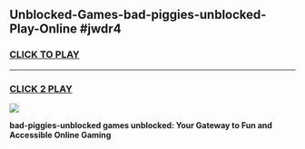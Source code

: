
## Unblocked-Games-bad-piggies-unblocked-Play-Online #jwdr4
<h3>
<a href="https://news.freeplayer.one?title=bad-piggies-unblocked&ref=3">CLICK TO PLAY</a></h3>
<hr>

<h3>
<a href="https://news.freeplayer.one?title=bad-piggies-unblocked&ref=3">CLICK 2 PLAY</a>
  
</h3>

<a href="https://news.freeplayer.one?title=bad-piggies-unblocked&ref=3"><img src="https://clearcache.store/games.png"></a>


**bad-piggies-unblocked games unblocked: Your Gateway to Fun and Accessible Online Gaming**
